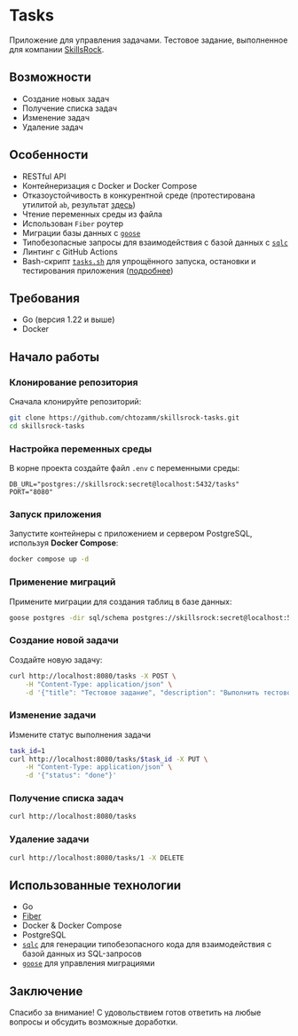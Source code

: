 # Tasks

Приложение для управления задачами. Тестовое задание, выполненное для компании [SkillsRock](https://skillsrock.ru/).

## Возможности

- Создание новых задач
- Получение списка задач
- Изменение задач
- Удаление задач

## Особенности

- RESTful API
- Контейнеризация с Docker и Docker Compose
- Отказоустойчивость в конкурентной среде (протестирована утилитой `ab`, результат [здесь](docs/benchmark.md))
- Чтение переменных среды из файла
- Использован `Fiber` роутер
- Миграции базы данных с [`goose`](https://github.com/pressly/goose)
- Типобезопасные запросы для взаимодействия с базой данных с [`sqlc`](https://github.com/sqlc-dev/sqlc)
- Линтинг с GitHub Actions
- Bash-скрипт [`tasks.sh`](tasks.sh) для упрощённого запуска, остановки и тестирования приложения ([подробнее](docs/tasks-script.md))

## Требования

- Go (версия 1.22 и выше)
- Docker

## Начало работы

### Клонирование репозитория

Сначала клонируйте репозиторий:

```bash
git clone https://github.com/chtozamm/skillsrock-tasks.git
cd skillsrock-tasks
```

### Настройка переменных среды

В корне проекта создайте файл `.env` с переменными среды:

```env
DB_URL="postgres://skillsrock:secret@localhost:5432/tasks"
PORT="8080"
```

### Запуск приложения

Запустите контейнеры с приложением и сервером PostgreSQL, используя **Docker Compose**:

```bash
docker compose up -d
```

### Применение миграций

Примените миграции для создания таблиц в базе данных:

```bash
goose postgres -dir sql/schema postgres://skillsrock:secret@localhost:5432/tasks up
```

### Создание новой задачи

Создайте новую задачу:

```bash
curl http://localhost:8080/tasks -X POST \
	-H "Content-Type: application/json" \
	-d '{"title": "Тестовое задание", "description": "Выполнить тестовое задание для компании SkillsRock", "status": "in_progress"}'
```

### Изменение задачи

Измените статус выполнения задачи

```bash
task_id=1
curl http://localhost:8080/tasks/$task_id -X PUT \
	-H "Content-Type: application/json" \
	-d '{"status": "done"}'
```

### Получение списка задач

```bash
curl http://localhost:8080/tasks
```

### Удаление задачи

```bash
curl http://localhost:8080/tasks/1 -X DELETE
```

## Использованные технологии

- Go
- [Fiber](https://github.com/gofiber/fiber)
- Docker & Docker Compose
- PostgreSQL
- [`sqlc`](https://github.com/sqlc-dev/sqlc) для генерации типобезопасного кода для взаимодействия с базой данных из SQL-запросов
- [`goose`](https://github.com/pressly/goose) для управления миграциями

## Заключение

Спасибо за внимание! С удовольствием готов ответить на любые вопросы и обсудить возможные доработки.
